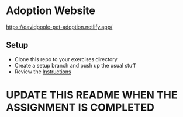 # Adoption Website
https://davidpoole-pet-adoption.netlify.app/

## Setup
* Clone this repo to your exercises directory
* Create a setup branch and push up the usual stuff
* Review the [Instructions](instructions.md)

# UPDATE THIS README WHEN THE ASSIGNMENT IS COMPLETED
